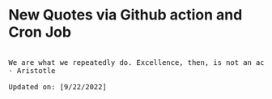 # New Quotes via Github action and Cron Job

<pre>
<!-- #quote -->
We are what we repeatedly do. Excellence, then, is not an act, but a habit.
- Aristotle

Updated on: [9/22/2022]
<!-- #quoteEnd -->
</pre>
